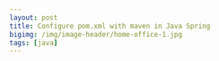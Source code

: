 ```yaml
---
layout: post
title: Configure pom.xml with maven in Java Spring
bigimg: /img/image-header/home-office-1.jpg
tags: [java]
---
```


